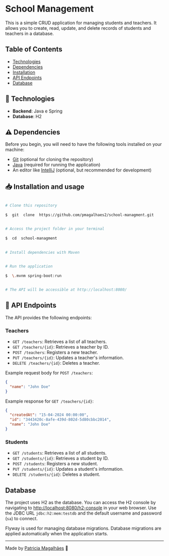 
# School Management

This is a simple CRUD application for managing students and teachers. It allows you to create, read, update, and delete records of students and teachers in a database.

## Table of Contents

[](https://github.com/pmagalhaes2/school-managment?tab=readme-ov-file#table-of-contents)

- [Technologies](https://github.com/pmagalhaes2/school-managment?tab=readme-ov-file#technologies)
- [Dependencies](https://github.com/pmagalhaes2/school-managment?tab=readme-ov-file#dependencies)
- [Installation](https://github.com/pmagalhaes2/school-managment?tab=readme-ov-file#installation-and-usage)
- [API Endpoints](https://github.com/pmagalhaes2/school-managment?tab=readme-ov-file#api-endpoints)
- [Database](https://github.com/pmagalhaes2/school-managment?tab=readme-ov-file#database)


## 🚀 Technologies

-   **Backend**: Java e Spring
-   **Database**: H2

## ⚠️  Dependencies

[](https://github.com/pmagalhaes2/marvel-search-heroes#%EF%B8%8F-dependencies)

Before you begin, you will need to have the following tools installed on your machine:
- [Git](https://git-scm.com) (optional for cloning the repository)
- [Java](https://www.java.com/pt-BR/) (required for running the application)
- An editor like [IntelliJ](https://www.jetbrains.com/idea/) (optional, but recommended for development)


## 📥  Installation  and usage

```bash  
  
# Clone this repository  
  
$  git  clone  https://github.com/pmagalhaes2/school-managment.git
  
  
# Access the project folder in your terminal  
  
$  cd  school-managment 
  
  
# Install dependencies with Maven  
  
  
# Run the application  
  
$  \.mvnm spring-boot:run  

  
# The API will be accessible at http://localhost:8080/

```  

##  📖 API Endpoints

The API provides the following endpoints:


### Teachers

-   `GET /teachers`: Retrieves a list of all teachers.
-   `GET /teachers/{id}`: Retrieves a teacher by ID.
-   `POST /teachers`: Registers a new teacher.
-   `PUT /teachers/{id}`: Updates a teacher's information.
-   `DELETE /teachers/{id}`: Deletes a teacher.



Example request body for `POST /teachers`:

```json
{
  "name": "John Doe"
}
```


Example response for `GET /teachers/{id}`:


```json
{
  "createdAt": "15-04-2024 00:00:00",
  "id": "3443420c-8afe-439d-802d-5d80cbbc2014",
  "name": "John Doe"
}
```

### Students

-   `GET /students`: Retrieves a list of all students.
-   `GET /students/{id}`: Retrieves a student by ID.
-   `POST /students`: Registers a new student.
-   `PUT /students/{id}`: Updates a student's information.
-   `DELETE /students/{id}`: Deletes a student.

## Database


The project uses H2 as the database. You can access the H2 console by navigating to [http://localhost:8080/h2-console](http://localhost:8080/h2-console) in your web browser. Use the JDBC URL `jdbc:h2:mem:testdb` and the default username and password (`sa`) to connect.

Flyway is used for managing database migrations. Database migrations are applied automatically when the application starts.

  ---

Made by  [Patricia Magalhães](https://github.com/pmagalhaes2) 💙